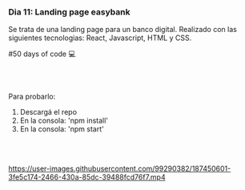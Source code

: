 ### Dia 11: Landing page easybank

Se trata de una landing page para un banco digital. Realizado con las siguientes tecnologias: React, Javascript, HTML y CSS.


#50 days of code 💻

<br></br>


Para probarlo:
1. Descargá el repo
2. En la consola: 'npm install'
3. En la consola: 'npm start'

<br></br>

https://user-images.githubusercontent.com/99290382/187450601-3fe5c174-2466-430a-85dc-39488fcd76f7.mp4


